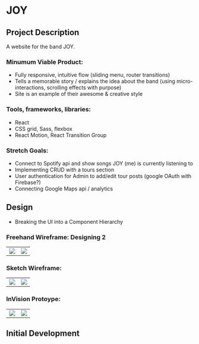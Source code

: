 # JOY

## Project Description
A website for the band JOY.

### Minumum Viable Product:
* Fully responsive, intuitive flow (sliding menu, router transitions)
* Tells a memorable story / explains the idea about the band (using micro-interactions, scrolling effects with purpose)
* Site is an example of their awesome & creative style

### Tools, frameworks, libraries:
* React
* CSS grid, Sass, flexbox
* React Motion, React Transition Group

### Stretch Goals:
* Connect to Spotify api and show songs JOY (me) is currently listening to
* Implementing CRUD with a tours section
* User authentication for Admin to add/edit tour posts (google OAuth with Firebase?)
* Connecting Google Maps api / analytics

## Design
* Breaking the UI into a Component Hierarchy

### Freehand Wireframe: Designing 2
<table>
  <td><img src="/images/freehand1.png" /></td>
  <td><img src="/images/freehand2.png" /></td>  
</table>

### Sketch Wireframe:
<table>
  <td><img src="/images/sketch1.png" /></td>
  <td><img src="/images/sketch2.png" /></td>  
</table>


### InVision Protoype:
<table>
  <td><img src="/images/freehand1.png" /></td>
  <td><img src="/images/freehand2.png" /></td>  
</table>

## Initial Development
